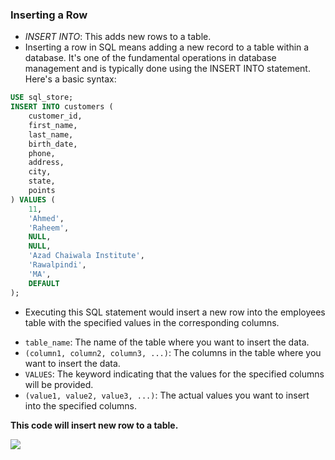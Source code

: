 ### Inserting a Row

- *INSERT INTO*: This adds new rows to a table.
- Inserting a row in SQL means adding a new record to a table within a database. It's one of the fundamental operations in database management and is  typically done using the INSERT INTO statement. Here's a basic syntax:

```sql
USE sql_store;
INSERT INTO customers (
    customer_id,
    first_name,
    last_name,
    birth_date,
    phone,
    address,
    city,
    state,
    points
) VALUES (
    11,
    'Ahmed',
    'Raheem',
    NULL,
    NULL,
    'Azad Chaiwala Institute',
    'Rawalpindi',
    'MA',
    DEFAULT
);
```
- Executing this SQL statement would insert a new row into the employees table with the specified values in the corresponding columns.

* `table_name`: The name of the table where you want to insert the data.
* `(column1, column2, column3, ...)`: The columns in the table where you want to insert the data.
* `VALUES`: The keyword indicating that the values for the specified columns will be provided.
* `(value1, value2, value3, ...)`: The actual values you want to insert into the specified columns.

**This code will insert new row to a table.**

<img src='./assets/insert_single_record.gif'>